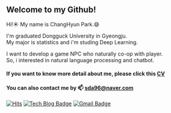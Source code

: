 ## Welcome to my Github!

Hi!:sunny: My name is ChangHyun Park.:smile:

I'm graduated Dongguck University in Gyeongju.  
My major is statistics and i'm studing Deep Learning.

I want to develop a game NPC who naturally co-op with player.  
So, i interested in natural language processing and chatbot.

#### If you want to know more detail about me, please click this [CV](https://github.com/sda96/sda96/blob/main/CV.pdf)
#### You can also contact me by 📫 sda96@naver.com


[![Hits](https://hits.seeyoufarm.com/api/count/incr/badge.svg?url=https%3A%2F%2Fgithub.com%2Fsda96&count_bg=%2379C83D&title_bg=%23555555&icon=mongodb.svg&icon_color=%23E7E7E7&title=hits&edge_flat=false)](https://hits.seeyoufarm.com)
 [![Tech Blog Badge](http://img.shields.io/badge/-Tech%20blog-black?style=flat-square&logo=github&link=https://sda96.github.io/)](https://sda96.github.io/)
[![Gmail Badge](https://img.shields.io/badge/Gmail-d14836?style=flat-square&logo=Gmail&logoColor=white&link=mailto:qkrckdgus96@gmail.com)](mailto:qkrckdgus96@gmail.com)
